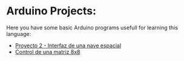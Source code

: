 # Arduino Projects:
Here you have some basic Arduino programs usefull for learning this language:  
  * [Proyecto 2 - Interfaz de una nave espacial](https://github.com/KaliNuska/ArduinoProjects/blob/master/Proyecto%202%20-%20Primeros%20pasos%20con%20el%20c%C3%B3digo.md#proyecto-2---interfaz-de-una-nave-espacial)  
  * [Control de una matriz 8x8](https://github.com/KaliNuska/ArduinoProjects/releases/tag/0)
